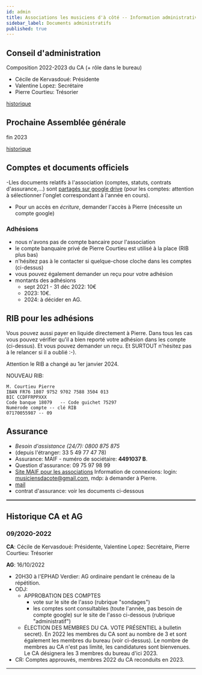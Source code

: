```yaml
---
id: admin
title: Associations les musiciens d'à côté -- Information administrative
sidebar_label: Documents administratifs
published: true
---
```



## Conseil d'administration

Composition 2022-2023 du CA (+ rôle dans le bureau)

- Cécile de Kervasdoué: Présidente
- Valentine Lopez: Secrétaire
- Pierre Courtieu: Trésorier

[historique](#historique-ca)

## Prochaine Assemblée générale

fin 2023

[historique](#historique-ca)

## Comptes et documents officiels

-Lles documents relatifs à l'association (comptes, statuts,
  contrats d'assurance,...) sont [partagés sur google
  drive](https://drive.google.com/drive/folders/1MAX9QrLxx7vAnOjsBh1_88Z9fx4GOfZO?usp=sharing)
  (pour les comptes: attention à sélectionner l'onglet correspondant à
  l'année en cours).
- Pour un accès en *écriture*, demander l'accès à Pierre (nécessite un
  compte google)

### Adhésions

- nous n'avons pas de compte bancaire pour l'association
- le compte banquaire privé de Pierre Courtieu est utilisé à la place (RIB plus bas)
- n'hésitez pas à le contacter si quelque-chose cloche dans les comptes (ci-dessus)
- vous pouvez également demander un reçu pour votre adhésion
- montants des adhésions
  - sept 2021 - 31 déc 2022: 10€
  - 2023: 10€.
  - 2024: à décider en AG.

## RIB pour les adhésions

Vous pouvez aussi payer en liquide directement à Pierre. Dans tous les
cas vous pouvez vérifier qu'il a bien reporté votre adhésion dans les
compte (ci-dessus). Et vous pouvez demander un reçu. Et SURTOUT
n'hésitez pas à le relancer si il a oublié :-).

Attention le RIB a changé au 1er janvier 2024.

NOUVEAU RIB:

```
M. Courtieu Pierre
IBAN FR76 1807 9752 9702 7588 3504 013
BIC CCDFFRPPXXX
Code banque 18079   -- Code guichet 75297
Numérode compte -- clé RIB
07170055987 -- 09
```


<!-- ``` -->
<!-- M. Courtieu Pierre -->
<!-- IBAN FR76 3005 6007 1707 1700 5598 709 -->
<!-- BIC CCFRFRPP -->
<!-- Code banque 30056   -- Code guichet 00717 -->
<!-- Numérode compte -- clé RIB -->
<!-- 027588350 40 -- 13 -->
<!-- ``` -->


## Assurance

- *Besoin d'assistance (24/7): 0800 875 875*
- (depuis l'étranger: 33 5 49 77 47 78)
- Assurance: MAIF - numéro de sociétaire: **4491037 B**.
- Question d'assurance: 09 75 97 98 99
- [Site MAIF pour les
  associations](www.maif-associationscollectivites.fr) Information de
  connexions: login: musiciensdacote@gmail.com, mdp: à demander à
  Pierre.
- [mail](mailto:gestionsocietaire@maif.fr)
- contrat d'assurance: voir les documents ci-dessous


<hr style="height:4px;border-width:0;color:gray;background-color:gray"> 

## <a name="historique-ca"></a>Historique CA et AG

### 09/2020-2022 

**CA**: Cécile de Kervasdoué: Présidente, Valentine Lopez: Secrétaire, Pierre Courtieu: Trésorier

**AG**: 16/10/2022

- 20H30 à l'EPHAD Verdier: AG ordinaire pendant le créneau de la répétition.
- ODJ:
  - APPROBATION DES COMPTES
    - vote sur le site de l'asso (rubrique "sondages")
    - les comptes sont consultables (toute l'année, pas besoin de
      compte google) sur le site de l'asso ci-dessous (rubrique
      "administratif")
  - ÉLECTION DES MEMBRES DU CA. VOTE PRÉSENTIEL à bulletin
    secret). En 2022 les membres du CA sont au nombre de 3 et sont
    également les membres du bureau (voir ci-dessus). Le nombre de
    membres au CA n'est pas limité, les candidatures sont
    bienvenues. Le CA désignera les 3 membres du bureau d'ici
    2023.
-  CR: Comptes approuvés, membres 2022 du CA reconduits en 2023.

<hr style="height:2px;border-width:0;color:gray;background-color:gray"> 
